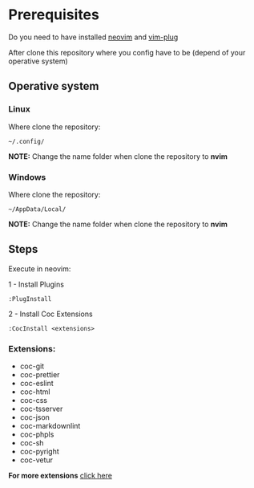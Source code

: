 # Prerequisites

Do you need to have installed [neovim](https://github.com/neovim/neovim/wiki/Installing-Neovim)
and [vim-plug](https://github.com/junegunn/vim-plug)

After clone this repository where you config have to be
(depend of your operative system)

## Operative system

### Linux

Where clone the repository:

```bash:
~/.config/
```

**NOTE:** Change the name folder when clone the repository to **nvim**

### Windows

Where clone the repository:

```bash:
~/AppData/Local/
```

**NOTE:** Change the name folder when clone the repository to **nvim**

## Steps

Execute in neovim:

1 - Install Plugins

```vim:
:PlugInstall
```

2 - Install Coc Extensions

```vim:
:CocInstall <extensions> 
```

### **Extensions:**

* coc-git
* coc-prettier
* coc-eslint
* coc-html
* coc-css
* coc-tsserver
* coc-json
* coc-markdownlint
* coc-phpls
* coc-sh
* coc-pyright
* coc-vetur

**For more extensions** [click here](https://github.com/neoclide/coc.nvim/wiki/Language-servers)
